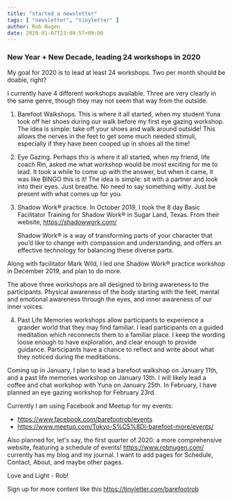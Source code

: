 ```yaml
---
title: "started a newsletter"
tags: [ "newsletter", "tinyletter" ]
author: Rob Nugen
date: 2020-01-07T23:09:57+09:00
---
```


### New Year + New Decade, leading 24 workshops in 2020

My goal for 2020 is to lead at least 24 workshops.   Two per month should be doable, right?

I currently have 4 different workshops available.  Three are very clearly in the same genre, though they may not seem that way from the outside.

1. Barefoot Walkshops.  This is where it all started, when my student
   Yuna took off her shoes during our walk before my first eye gazing
   workshop.  The idea is simple: take off your shoes and walk around
   outside!  This allows the nerves in the feet to get some much
   needed stimuli, especially if they have been cooped up in shoes all
   the time!

2. Eye Gazing.  Perhaps *this* is where it all started, when my
   friend, life coach Rin, asked me what workshop would be most
   exciting for me to lead.  It took a while to come up with the
   answer, but when it came, it was like BINGO this is it!  The idea
   is simple: sit with a partner and look into their eyes.  Just
   breathe.  No need to say something witty.  Just be present with
   what comes up for you.

3. Shadow Work® practice.  In October 2019, I took the 8 day Basic
   Facilitator Training for Shadow Work® in Sugar Land, Texas.  From
   their website, https://shadowwork.com/
 
    Shadow Work® is a way of transforming parts of your character that
    you’d like to change with compassion and understanding, and offers
    an effective technology for balancing these diverse parts.

Along with facilitator Mark Wild, I led one Shadow Work® practice
workshop in December 2019, and plan to do more.
 
The above three workshops are all designed to bring awareness to the
participants.  Physical awareness of the body starting with the feet,
mental and emotional awareness through the eyes, and inner awareness
of our inner voices.

4. Past Life Memories workshops allow participants to experience a
   grander world that they may find familiar.  I lead participants on
   a guided meditation which reconnects them to a familiar place.  I
   keep the wording loose enough to have exploration, and clear enough
   to provide guidance.  Participants have a chance to reflect and
   write about what they noticed during the meditations.

Coming up in January, I plan to lead a barefoot walkshop on January
11th, and a past life memories workshop on January 13th.  I will
likely lead a coffee and chat workshop with Yuna on January 25th.  In
February, I have planned an eye gazing workshop for February 23rd.

Currently I am using Facebook and Meetup for my events:

* https://www.facebook.com/barefootrob/events
* https://www.meetup.com/Tokyo-S%C5%8Dl-barefoot-more/events/

Also planned for, let's say, the first quarter of 2020: a more
comprehensive website, featuring a schedule of events!
https://www.robnugen.com/ currently has my blog and my journal.  I
want to add pages for Schedule, Contact, About, and maybe other pages.

   Love and Light
    - Rob!

Sign up for more content like this https://tinyletter.com/barefootrob
